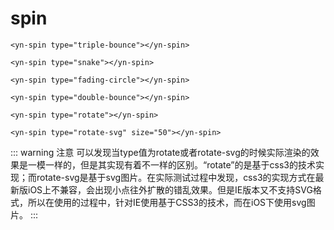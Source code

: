 <demo-mobile location="https://ui.dullar.xyz/earth/#/spin"></demo-mobile>
# spin

<demo-spin demo="1"></demo-spin>
```vue
<yn-spin type="triple-bounce"></yn-spin>
```
<demo-spin demo="2"></demo-spin>
```vue
<yn-spin type="snake"></yn-spin>
```
<demo-spin demo="3"></demo-spin>
```vue
<yn-spin type="fading-circle"></yn-spin>
```
<demo-spin demo="4"></demo-spin>
```vue
<yn-spin type="double-bounce"></yn-spin>
```
<demo-spin demo="5"></demo-spin>
```vue
<yn-spin type="rotate"></yn-spin>
```
<demo-spin demo="6"></demo-spin>
```vue
<yn-spin type="rotate-svg" size="50"></yn-spin>
```

::: warning 注意
可以发现当type值为rotate或者rotate-svg的时候实际渲染的效果是一模一样的，但是其实现有着不一样的区别。“rotate”的是基于css3的技术实现；而rotate-svg是基于svg图片。在实际测试过程中发现，css3的实现方式在最新版iOS上不兼容，会出现小点往外扩散的错乱效果。但是IE版本又不支持SVG格式，所以在使用的过程中，针对IE使用基于CSS3的技术，而在iOS下使用svg图片。
:::